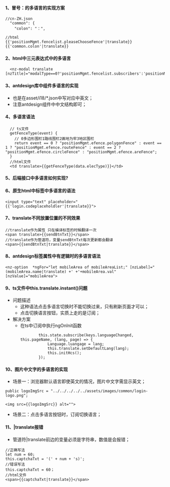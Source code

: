 #### 1、冒号：的多语言的实现方案

```
//cn-ZH.json
  "common": {
    "colon": "：",
    
//html
{{'positionMgmt.fencelist.pleaseChooseFence'|translate}}{{'common.colon'|translate}}
```
#### 2、html中三元表达式中的多语言

```
  <nz-modal translate [nzTitle]="modalType==0?'positionMgmt.fencelist.subscribers':'positionMgmt.fencelist.contextDevice'">
```
#### 3、antdesign库中组件多语言的实现
- 也是在asset/i18/*.json中写对应中英文；
- 注意antdesign组件中中文结构即可；

#### 4、多语言语法

```
  // ts文件
  getFenceType(event) {
    // 0多边形围栏1路线围栏2画地为牢3地区围栏
    return event == 0 ? "positionMgmt.efence.polygonFence" : event == 1 ? "positionMgmt.efence.routeFence" : event == 2 ? "positionMgmt.efence.circleFence" : "positionMgmt.efence.areFence";
  }
  //html文件
  <td translate>{{getFenceType(data.elecType)}}</td>
```
#### 5、后端接口中多语言如何实现?

#### 6、原生html中标签中多语言的语法

```
<input type="text" placeholder="{{'login.codeplaceholdler'|translate}}">
```
#### 7、translate不同放置位置的不同效果

```
//translate作为属性 只在编译标签的时候翻译一次
<span translate>{{sendBtnTxt}}</span>
//translate作为管道符，变量sendBtnTxt每次更新都会翻译
<span>{{sendBtnTxt|translate}}</span>
```
#### 8、antdesign标签属性中有逻辑时的多语言语法

```
<nz-option  *ngFor="let mobileArea of mobileAreaList;" [nzLabel]="(mobileArea.name|translate) +' +'+mobileArea.val" [nzValue]="mobileArea">
```

#### 9、ts文件中this.translate.instant()问题
- 问题描述
  - 这种语法点击多语言切换时不能切换过来，只有刷新页面才可以；
  - 点击切换语言按钮，实质上走的是订阅；
- 解决方案
  - 在ts中订阅中执行ngOnInit函数
    ```
            this.state.subscribe(keys.languageChanged, this.pageName, (lang, page) => {
                Language.luangage = lang;
                this.translate.setDefaultLang(lang);
                this.initHcs();
            });  
    ```
#### 10、图片中文字的多语言的实现
- 场景一：浏览器默认语言即使英文的情况，图片中文字需显示英文；
```
public logoImgSrc = "../../../../../assets/images/common/login-logo.png";

<img src={{logoImgSrc}} alt="">
```

- 场景二：点击多语言按钮时，订阅切换语言；

#### 11、|translate报错
- 管道符|translate前边的变量必须是字符串，数值是会报错；

```
//正确写法
let num = 60;
this.captchaTxt = '(' + num + 's)';
//错误写法
this.captchaTxt = 60；
//html文件
<span>{{captchaTxt|translate}}</span>
```
